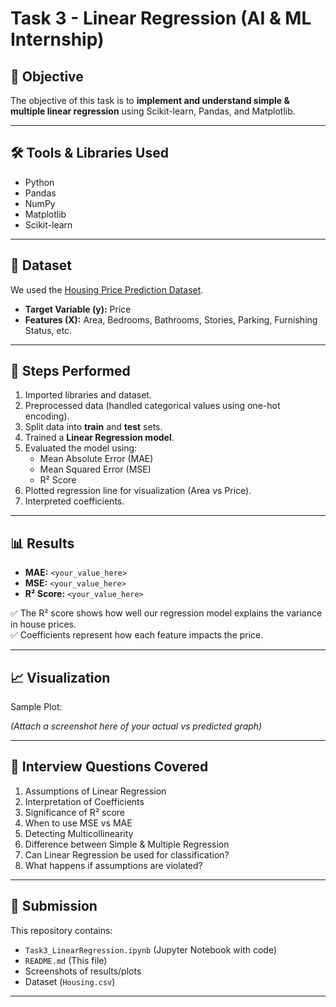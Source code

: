 # Task 3 - Linear Regression (AI & ML Internship)

## 📖 Objective
The objective of this task is to **implement and understand simple & multiple linear regression** using Scikit-learn, Pandas, and Matplotlib.

---

## 🛠 Tools & Libraries Used
- Python
- Pandas
- NumPy
- Matplotlib
- Scikit-learn

---

## 📂 Dataset
We used the [Housing Price Prediction Dataset](https://www.kaggle.com/datasets/harishkumardatalab/housing-price-prediction).

- **Target Variable (y):** Price  
- **Features (X):** Area, Bedrooms, Bathrooms, Stories, Parking, Furnishing Status, etc.

---

## 🔎 Steps Performed
1. Imported libraries and dataset.
2. Preprocessed data (handled categorical values using one-hot encoding).
3. Split data into **train** and **test** sets.
4. Trained a **Linear Regression model**.
5. Evaluated the model using:
   - Mean Absolute Error (MAE)
   - Mean Squared Error (MSE)
   - R² Score
6. Plotted regression line for visualization (Area vs Price).
7. Interpreted coefficients.

---

## 📊 Results
- **MAE:** `<your_value_here>`
- **MSE:** `<your_value_here>`
- **R² Score:** `<your_value_here>`

✅ The R² score shows how well our regression model explains the variance in house prices.  
✅ Coefficients represent how each feature impacts the price.

---

## 📈 Visualization
Sample Plot:  

*(Attach a screenshot here of your actual vs predicted graph)*

---

## 🎤 Interview Questions Covered
1. Assumptions of Linear Regression  
2. Interpretation of Coefficients  
3. Significance of R² score  
4. When to use MSE vs MAE  
5. Detecting Multicollinearity  
6. Difference between Simple & Multiple Regression  
7. Can Linear Regression be used for classification?  
8. What happens if assumptions are violated?  

---

## 📌 Submission
This repository contains:
- `Task3_LinearRegression.ipynb` (Jupyter Notebook with code)
- `README.md` (This file)
- Screenshots of results/plots
- Dataset (`Housing.csv`)

---
